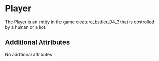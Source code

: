 # Player

The Player is an entity in the game creature_battler_04_3 that is controlled by a human or a bot. 

## Additional Attributes

No additional attributes